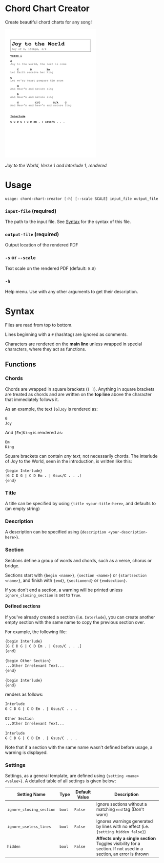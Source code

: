 # Chord Chart Creator
Create beautiful chord charts for any song!

![Demonstration of Converted PDF](documentation/images/demo_pdf.png)

*Joy to the World, Verse 1 and Interlude 1, rendered*

# Usage
```
usage: chord-chart-creator [-h] [--scale SCALE] input_file output_file
```

### `input-file` (required)
The path to the input file. See [Syntax](#syntax) for the syntax of this file.

### `output-file` (required)
Output location of the rendered PDF

### `-s` or `--scale`
Text scale on the rendered PDF (default: `0.8`)

### `-h`
Help menu. Use with any other arguments to get their description.


# Syntax
Files are read from top to bottom.

Lines beginning with a `#` (hashtag) are ignored as comments.

Characters are rendered on the **main line** unless wrapped in special characters, where they act as functions.

## Functions
### Chords
Chords are wrapped in square brackets (`[ ]`). Anything in square brackets are treated as chords and are written on the **top line** above the character that immediately follows it.

As an example, the text `[G]Joy` is rendered as:
```text
G
Joy
```
And `[Em]King` is rendered as:
```text
Em
King
```

Square brackets can contain *any text*, not necessarily chords. The interlude of Joy to the World, seen in the introduction, is written like this:
```text
{begin Interlude}
[G C D G | C D Em . | Gsus/C . . .]
{end}
```

### Title
A title can be specified by using `{title <your-title-here>`, and defaults to ` ` (an empty string)

### Description
A description can be specified using `{description <your-description-here>}`.

### Section
Sections define a group of words and chords, such as a verse, chorus or bridge.

Sections start with `{begin <name>}`, `{section <name>}` or `{startsection <name>}`, and finish with `{end}`, `{sectionend}` or `{endsection}`.

If you don't end a section, a warning will be printed unless `ignore_closing_section` is set to `True`.

#### Defined sections
If you've already created a section (i.e. `Interlude`), you can create another empty section with the same name to copy the previous section over.

For example, the following file:
```text
{begin Interlude}
[G C D G | C D Em . | Gsus/C . . .]
{end}

{begin Other Section}
...Other Irrelevant Text...
{end}

{begin Interlude}
{end}
```
renders as follows:
```text
Interlude
G C D G | C D Em . | Gsus/C . . .

Other Section
...Other Irrelevant Text...

Interlude
G C D G | C D Em . | Gsus/C . . .
```
Note that if a section with the same name wasn't defined before usage, a warning is displayed.


### Settings
Settings, as a general template, are defined using `{setting <name> <value>}`.
A detailed table of all settings is given below:

| Setting Name             | Type   | Default Value | Description                                                                                                      |
|--------------------------|--------|---------------|------------------------------------------------------------------------------------------------------------------|
| `ignore_closing_section` | `bool` | `False`       | Ignore sections without a matching `end` tag (Don't warn)                                                        |
| `ignore_useless_lines`   | `bool` | `False`       | Ignores warnings generated by lines with no effect (i.e. `{setting hidden false}`)                               |
| `hidden`                 | `bool` | `False`       | **Affects only a single section** Toggles visibility for a section. If not used in a section, an error is thrown |